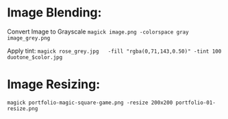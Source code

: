 # Image Blending:


Convert Image to Grayscale
`magick image.png -colorspace gray image_grey.png`

Apply tint:
`magick rose_grey.jpg   -fill "rgba(0,71,143,0.50)" -tint 100 duotone_$color.jpg`

# Image Resizing:

`magick portfolio-magic-square-game.png -resize 200x200 portfolio-01-resize.png`